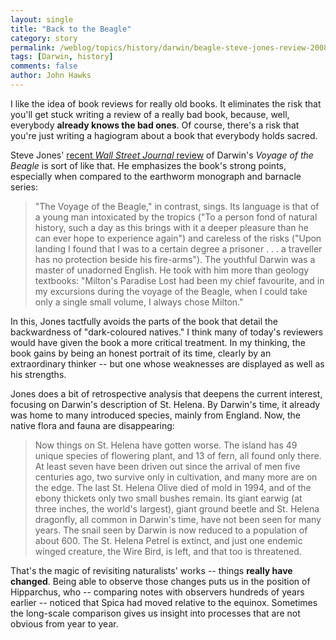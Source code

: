 ```yaml
---
layout: single 
title: "Back to the Beagle" 
category: story
permalink: /weblog/topics/history/darwin/beagle-steve-jones-review-2008.html
tags: [Darwin, history] 
comments: false 
author: John Hawks 
---
```



I like the idea of book reviews for really old books. It eliminates the risk that you'll get stuck writing a review of a really bad book, because, well, everybody <b>already knows the bad ones</b>. Of course, there's a risk that you're just writing a hagiogram about a book that everybody holds sacred. 

Steve Jones' <a href="http://online.wsj.com/article/SB121217885836733587.html">recent <i>Wall Street Journal</i> review</a> of Darwin's <i>Voyage of the Beagle</i> is sort of like that. He emphasizes the book's strong points, especially when compared to the earthworm monograph and barnacle series:

<blockquote>"The Voyage of the Beagle," in contrast, sings. Its language is that of a young man intoxicated by the tropics ("To a person fond of natural history, such a day as this brings with it a deeper pleasure than he can ever hope to experience again") and careless of the risks ("Upon landing I found that I was to a certain degree a prisoner . . . a traveller has no protection beside his fire-arms"). The youthful Darwin was a master of unadorned English. He took with him more than geology textbooks: "Milton's Paradise Lost had been my chief favourite, and in my excursions during the voyage of the Beagle, when I could take only a single small volume, I always chose Milton."</blockquote>

In this, Jones tactfully avoids the parts of the book that detail the backwardness of "dark-coloured natives." I think many of today's reviewers would have given the book a more critical treatment. In my thinking, the book gains by being an honest portrait of its time, clearly by an extraordinary thinker -- but one whose weaknesses are displayed as well as his strengths. 

Jones does a bit of retrospective analysis that deepens the current interest, focusing on Darwin's description of St. Helena. By Darwin's time, it already was home to many introduced species, mainly from England. Now, the native flora and fauna are disappearing: 

<blockquote>Now things on St. Helena have gotten worse. The island has 49 unique species of flowering plant, and 13 of fern, all found only there. At least seven have been driven out since the arrival of men five centuries ago, two survive only in cultivation, and many more are on the edge. The last St. Helena Olive died of mold in 1994, and of the ebony thickets only two small bushes remain. Its giant earwig (at three inches, the world's largest), giant ground beetle and St. Helena dragonfly, all common in Darwin's time, have not been seen for many years. The snail seen by Darwin is now reduced to a population of about 600. The St. Helena Petrel is extinct, and just one endemic winged creature, the Wire Bird, is left, and that too is threatened.</blockquote>

That's the magic of revisiting naturalists' works -- things <b>really have changed</b>. Being able to observe those changes puts us in the position of Hipparchus, who -- comparing notes with observers hundreds of years earlier -- noticed that Spica had moved relative to the equinox. Sometimes the long-scale comparison gives us insight into processes that are not obvious from year to year. 



